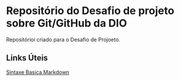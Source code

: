 # Repositório do Desafio de projeto sobre Git/GitHub da DIO
Repositórioi criado para o Desafio de Projoeto.


## Links Úteis
[Sintaxe Basica Markdown](https://www.markdownguide.org/basic-syntax/)

